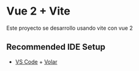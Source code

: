 # Vue 2 + Vite

Este proyecto se desarrollo usando vite con vue 2

## Recommended IDE Setup

- [VS Code](https://code.visualstudio.com/) + [Volar](https://marketplace.visualstudio.com/items?itemName=Vue.volar)
